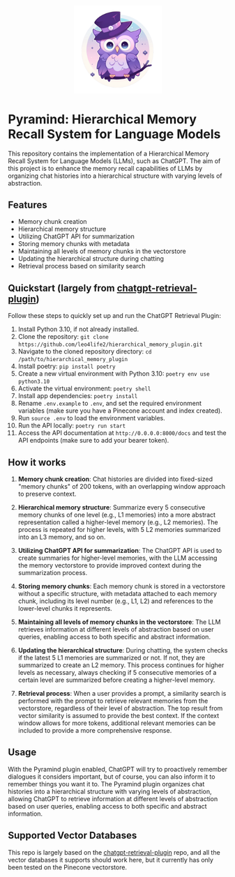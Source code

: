 <p align="center">
  <img src=".well-known/logo-nobg.png" alt="Pira" width="40%" />
</p>

# Pyramind: Hierarchical Memory Recall System for Language Models

This repository contains the implementation of a Hierarchical Memory Recall System for Language Models (LLMs), such as ChatGPT. The aim of this project is to enhance the memory recall capabilities of LLMs by organizing chat histories into a hierarchical structure with varying levels of abstraction.

## Features

- Memory chunk creation
- Hierarchical memory structure
- Utilizing ChatGPT API for summarization
- Storing memory chunks with metadata
- Maintaining all levels of memory chunks in the vectorstore
- Updating the hierarchical structure during chatting
- Retrieval process based on similarity search

## Quickstart (largely from [chatgpt-retrieval-plugin](https://github.com/openai/chatgpt-retrieval-plugin))

Follow these steps to quickly set up and run the ChatGPT Retrieval Plugin:

1. Install Python 3.10, if not already installed.
2. Clone the repository: `git clone https://github.com/leo4life2/hierarchical_memory_plugin.git`
3. Navigate to the cloned repository directory: `cd /path/to/hierarchical_memory_plugin`
4. Install poetry: `pip install poetry`
5. Create a new virtual environment with Python 3.10: `poetry env use python3.10`
6. Activate the virtual environment: `poetry shell`
7. Install app dependencies: `poetry install`
8. Rename `.env.example` to `.env`, and set the required environment variables (make sure you have a Pinecone account and index created).
9. Run `source .env` to load the environment variables.
10. Run the API locally: `poetry run start`
11. Access the API documentation at `http://0.0.0.0:8000/docs` and test the API endpoints (make sure to add your bearer token).

## How it works

1. **Memory chunk creation**: Chat histories are divided into fixed-sized "memory chunks" of 200 tokens, with an overlapping window approach to preserve context.

2. **Hierarchical memory structure**: Summarize every 5 consecutive memory chunks of one level (e.g., L1 memories) into a more abstract representation called a higher-level memory (e.g., L2 memories). The process is repeated for higher levels, with 5 L2 memories summarized into an L3 memory, and so on.

3. **Utilizing ChatGPT API for summarization**: The ChatGPT API is used to create summaries for higher-level memories, with the LLM accessing the memory vectorstore to provide improved context during the summarization process.

4. **Storing memory chunks**: Each memory chunk is stored in a vectorstore without a specific structure, with metadata attached to each memory chunk, including its level number (e.g., L1, L2) and references to the lower-level chunks it represents.

5. **Maintaining all levels of memory chunks in the vectorstore**: The LLM retrieves information at different levels of abstraction based on user queries, enabling access to both specific and abstract information.

6. **Updating the hierarchical structure**: During chatting, the system checks if the latest 5 L1 memories are summarized or not. If not, they are summarized to create an L2 memory. This process continues for higher levels as necessary, always checking if 5 consecutive memories of a certain level are summarized before creating a higher-level memory.

7. **Retrieval process**: When a user provides a prompt, a similarity search is performed with the prompt to retrieve relevant memories from the vectorstore, regardless of their level of abstraction. The top result from vector similarity is assumed to provide the best context. If the context window allows for more tokens, additional relevant memories can be included to provide a more comprehensive response.

## Usage

With the Pyramind plugin enabled, ChatGPT will try to proactively remember dialogues it considers important, but of course, you can also inform it to remember things you want it to. The Pyramind plugin organizes chat histories into a hierarchical structure with varying levels of abstraction, allowing ChatGPT to retrieve information at different levels of abstraction based on user queries, enabling access to both specific and abstract information.

## Supported Vector Databases

This repo is largely based on the [chatgpt-retrieval-plugin](https://github.com/openai/chatgpt-retrieval-plugin) repo, and all the vector databases it supports should work here, but it currently has only been tested on the Pinecone vectorstore.
